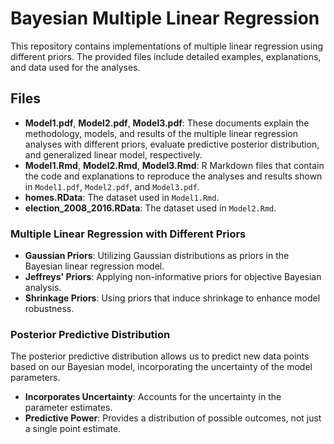 # Bayesian Multiple Linear Regression

This repository contains implementations of multiple linear regression using different priors. The provided files include detailed examples, explanations, and data used for the analyses.

## Files

- **Model1.pdf**, **Model2.pdf**, **Model3.pdf**: These documents explain the methodology, models, and results of the multiple linear regression analyses with different priors, evaluate predictive posterior distribution, and generalized linear model, respectively.
- **Model1.Rmd**, **Model2.Rmd**, **Model3.Rmd**: R Markdown files that contain the code and explanations to reproduce the analyses and results shown in `Model1.pdf`, `Model2.pdf`, and `Model3.pdf`.
- **homes.RData**: The dataset used in `Model1.Rmd`.
- **election_2008_2016.RData**: The dataset used in `Model2.Rmd`.

### Multiple Linear Regression with Different Priors
- **Gaussian Priors**: Utilizing Gaussian distributions as priors in the Bayesian linear regression model.
- **Jeffreys' Priors**: Applying non-informative priors for objective Bayesian analysis.
- **Shrinkage Priors**: Using priors that induce shrinkage to enhance model robustness.

### Posterior Predictive Distribution
The posterior predictive distribution allows us to predict new data points based on our Bayesian model, incorporating the uncertainty of the model parameters.

- **Incorporates Uncertainty**: Accounts for the uncertainty in the parameter estimates.
- **Predictive Power**: Provides a distribution of possible outcomes, not just a single point estimate.




